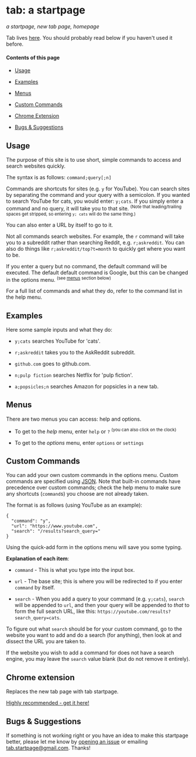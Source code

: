 # tab: a startpage
_a startpage, new tab page, homepage_

Tab lives [here](https://koryschneider.github.io/tab-a-startpage). You should probably read below if you haven't used it before.

#### Contents of this page

 - [Usage](#usage)

 - [Examples](#examples)

 - [Menus](#menus)

 - [Custom Commands](#custom-commands)

 - [Chrome Extension](#chrome-extension)

 - [Bugs & Suggestions](#bugs-&-extensions)


## Usage
The purpose of this site is to use short, simple commands to access and search websites quickly.

The syntax is as follows: `command;query[;n]`

Commands are shortcuts for sites (e.g. `y` for YouTube). You can search sites by separating the command and your query with a semicolon. If you wanted to search YouTube for cats, you would enter: `y;cats`. If you simply enter a command and no query, it will take you to that site. <sup>(Note that leading/trailing spaces get stripped, so entering `y; cats` will do the same thing.)</sup>

You can also enter a URL by itself to go to it.

Not all commands search websites. For example, the `r` command will take you to a subreddit rather than searching Reddit, e.g. `r;askreddit`. You can also do things like `r;askreddit/top?t=month` to quickly get where you want to be.

If you enter a query but no command, the default command will be executed. The default default command is Google, but this can be changed in the options menu. <sup>(see [menus](#menus) section below)</sup>

For a full list of commands and what they do, refer to the command list in the help menu.

## Examples
Here some sample inputs and what they do:

 - `y;cats` searches YouTube for 'cats'.

 - `r;askreddit` takes you to the AskReddit subreddit.

 - `github.com` goes to github.com.

 - `n;pulp fiction` searches Netflix for 'pulp fiction'.

 - `a;popsicles;n` searches Amazon for popsicles in a new tab.

## Menus
There are two menus you can access: help and options.

 - To get to the _help_ menu, enter `help` or `?` <sup>(you can also click on the clock)</sup>

 - To get to the _options_ menu, enter `options` or `settings`

## Custom Commands
You can add your own custom commands in the options menu.
Custom commands are specified using [JSON](https://en.wikipedia.org/wiki/Json).
Note that built-in commands have precedence over custom commands;
check the help menu  to make sure any shortcuts (`command`s) you choose are not already taken.

The format is as follows (using YouTube as an example):

    {
      "command": "y",
      "url": "https://www.youtube.com",
      "search": "/results?search_query="
    }

Using the quick-add form in the options menu will save you some typing.

__Explanation of each item__:

 - `command` - This is what you type into the input box.

 - `url` - The base site; this is where you will be redirected to if you enter `command` by itself.

 - `search` - When you add a query to your command (e.g. `y;cats`), `search` will
    be appended to `url`, and then your query will be appended to *that* to form the
    full search URL, like this:
    `https://youtube.com/results?search_query=cats`.

To figure out what `search` should be for your custom command, go to the website you want to add and do a search (for anything), then look at and dissect the URL you are taken to.

If the website you wish to add a command for does not have a search engine, you may leave the `search` value blank (but do not remove it entirely).

## Chrome extension
Replaces the new tab page with tab startpage.

[Highly recommended - get it here!](https://chrome.google.com/webstore/detail/tab-a-startpage/gedoejjmdjalipopahiffdghibcodjcj)

## Bugs & Suggestions
If something is not working right or you have an idea to make this startpage better, please let me know by [opening an issue](https://github.com/KorySchneider/tab-a-startpage/issues/new) or emailing [tab.startpage@gmail.com](mailto:tab.startpage@gmail.com). Thanks!
